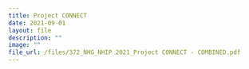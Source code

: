 ```yaml
---
title: Project CONNECT
date: 2021-09-01
layout: file
description: ""
image: ""
file_url: /files/372_NHG_NHIP 2021_Project CONNECT - COMBINED.pdf
---
```

